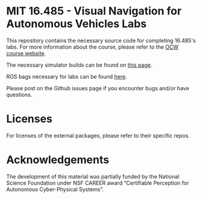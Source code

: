 # MIT 16.485 - Visual Navigation for Autonomous Vehicles Labs

This repository contains the necessary source code for completing 16.485's labs.
For more information about the course, please refer to the [OCW course website](https://ocw.mit.edu/courses/16-485-visual-navigation-for-autonomous-vehicles-vnav-fall-2020/).

The necessary simulator builds can be found on [this page](https://drive.google.com/drive/folders/1Bwu1lw9qx_TdibhPuYPpDLbJaBEBvBRb?usp=sharing).

ROS bags necessary for labs can be found [here](https://github.com/MIT-SPARK/VNAV-lab-data).

Please post on the Github issues page if you encounter bugs and/or have questions. 

# Licenses
For licenses of the external packages, please refer to their specific repos.

# Acknowledgements
The development of this material was partially funded by the National Science Foundation under NSF CAREER award “Certifiable Perception for Autonomous Cyber-Physical Systems”.
